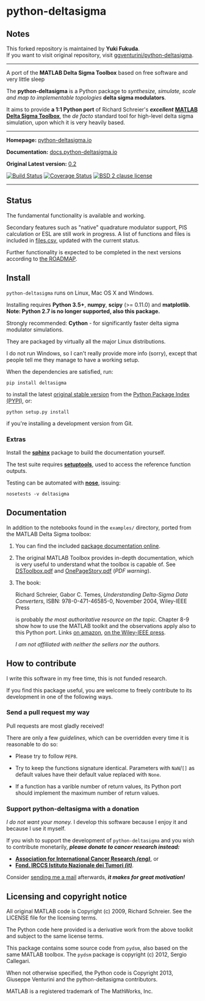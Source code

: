 python-deltasigma
=================

## Notes  
This forked repository is maintained by **Yuki Fukuda**.  
If you want to visit original repository, visit [ggventurini/python-deltasigma](https://github.com/ggventurini/python-deltasigma).  

---

A port of the **MATLAB Delta Sigma Toolbox** based on free software and very little sleep


The **python-deltasigma** is a Python package to *synthesize, simulate, scale
and map to implementable topologies* **delta sigma modulators**.

It aims to provide **a 1:1 Python port** of Richard Schreier's ***excellent***
**[MATLAB Delta Sigma Toolbox](http://www.mathworks.com/matlabcentral/fileexchange/19-delta-sigma-toolbox)**,
the *de facto* standard tool for high-level delta sigma simulation, upon which
it is very heavily based.

***

**Homepage:** [python-deltasigma.io](http://python-deltasigma.io)

**Documentation:** [docs.python-deltasigma.io](http://docs.python-deltasigma.io)

**Original Latest version:** [0.2](https://pypi.python.org/pypi/deltasigma/)


[![Build Status](https://travis-ci.org/Y-F-Acoustics/python-deltasigma.svg?branch=master)](https://travis-ci.org/Yuki-F-HCU/python-deltasigma) 
[![Coverage Status](https://coveralls.io/repos/github/Y-F-Acoustics/python-deltasigma/badge.svg?branch=master)](https://coveralls.io/github/Yuki-F-HCU/python-deltasigma?branch=master)
[![BSD 2 clause license](http://img.shields.io/badge/license-BSD-brightgreen.png)](https://raw.githubusercontent.com/ggventurini/python-deltasigma/master/LICENSE)


***

## Status

The fundamental functionality is available and working.

Secondary features such as "native" quadrature modulator support,
PIS calculation or ESL are still work in progress. A list of functions
and files is included in [files.csv](https://github.com/ggventurini/python-deltasigma/blob/master/files.csv),
updated with the current status.

Further functionality is expected to be completed in the next versions
according to
[the ROADMAP](https://github.com/ggventurini/python-deltasigma/blob/master/ROADMAP.md).

## Install

`python-deltasigma` runs on Linux, Mac OS X and Windows.

Installing requires **Python 3.5+**, **numpy**, **scipy**
(>= 0.11.0) and **matplotlib**.  
**Note: Python 2.7 is no longer supported, also this package.**

Strongly recommended: **Cython** - for significantly faster delta sigma modulator simulations. 

They are packaged by virtually all
the major Linux distributions.

I do not run Windows, so I can't really provide more info (sorry), except
that people tell me they manage to have a working setup.

When the dependencies are satisfied, run:

    pip install deltasigma

to install the latest [original stable version](https://github.com/ggventurini/python-deltasigma) from the [Python
Package Index (PYPI)](http://pypi.python.org), or:

    python setup.py install

if you're installing a development version from Git.

### Extras

Install the **[sphinx](http://sphinx-doc.org/)** package to build the
documentation yourself.

The test suite requires
**[setuptools](https://pypi.python.org/pypi/setuptools)**,
used to access the reference function outputs.

Testing can be automated with
**[nose](https://pypi.python.org/pypi/nose/)**, issuing:

    nosetests -v deltasigma

## Documentation


In addition to the notebooks found in the `examples/` directory,
ported from the MATLAB Delta Sigma toolbox:

1. You can find the included
   [package documentation online](http://python-deltasigma.readthedocs.org/en/latest/).

2. The original MATLAB Toolbox provides in-depth documentation, which
   is very useful to understand what the toolbox is capable of. See
   [DSToolbox.pdf](https://github.com/ggventurini/python-deltasigma/blob/master/delsig/DSToolbox.pdf?raw=true)
   and [OnePageStory.pdf](https://github.com/ggventurini/python-deltasigma/blob/master/delsig/OnePageStory.pdf?raw=true)
   (*PDF warning*).

3. The book:

    Richard Schreier, Gabor C. Temes, *Understanding Delta-Sigma Data Converters*,
    ISBN: 978-0-471-46585-0, November 2004, Wiley-IEEE Press

    is probably *the most authoritative resource on the topic*. Chapter 8-9 show
    how to use the MATLAB toolkit and the observations apply also to this Python
    port. Links
    [on amazon](http://www.amazon.com/Understanding-Delta-Sigma-Converters-Richard-Schreier/dp/0471465852),
    [on the Wiley-IEEE press](http://eu.wiley.com/WileyCDA/WileyTitle/productCd-0471465852,miniSiteCd-IEEE2.html).

    *I am not affiliated with neither the sellers nor the authors.*

## How to contribute

I write this software in my free time, this is not funded research.

If you find this package useful, you are welcome to freely contribute
to its development in one of the following ways.

### Send a pull request my way

Pull requests are most gladly received!

There are only a few *guidelines*, which can be overridden every time
it is reasonable to do so:

* Please try to follow `PEP8`.

* Try to keep the functions signature identical. Parameters with
  `NaN`/`[]` as default values have their default value replaced with
  `None`.

* If a function has a varible number of return values, its Python port
  should implement the maximum number of return values.

### Support python-deltasigma with a donation

*I do not want your money.* I develop this software because I enjoy it and
because I use it myself.

If you wish to support the development of `python-deltasigma` and you wish
to contribute monetarily, ***please donate to cancer research instead:***

* **[Association for International Cancer Research *(eng)*](http://www.aicr.org.uk/donate.aspx)**,
  or
* **[Fond. IRCCS Istituto Nazionale dei Tumori *(it)*](http://www.istitutotumori.mi.it/modules.php?name=Content&pa=showpage&pid=24)**.

Consider [sending me a mail](http://tinymailto.com/5310) afterwards, ***it
makes for great motivation!***


## Licensing and copyright notice

All original MATLAB code is Copyright (c) 2009, Richard Schreier.
See the LICENSE file for the licensing terms.

The Python code here provided is a derivative work from the above toolkit and
subject to the same license terms.

This package contains some source code from `pydsm`, also based on the same
MATLAB toolbox. The `pydsm` package is copyright (c) 2012, Sergio Callegari.

When not otherwise specified, the Python code is Copyright 2013, Giuseppe
Venturini and the python-deltasigma contributors.

MATLAB is a registered trademark of The MathWorks, Inc.
